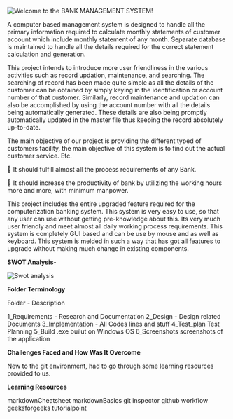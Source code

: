 ![Welcome to the BANK MANAGEMENT SYSTEM!](https://user-images.githubusercontent.com/82470968/115016906-54078880-9ed3-11eb-8364-bee250f1da29.png)

A computer based management system is designed to handle all the primary information required to calculate monthly statements of customer account which include monthly statement of any month. Separate database is maintained to handle all the details required for the correct statement calculation and generation.

This project intends to introduce more user friendliness in the various activities such as record updation, maintenance, and searching. The searching of record has been made quite simple as all the details of the customer can be obtained by simply keying in the identification or account number of that customer. Similarly, record maintenance and updation can also be accomplished by using the account number with all the details being automatically generated. These details are also being promptly automatically updated in the master file thus keeping the record absolutely up-to-date.

The main objective of our project is providing the different typed of customers facility, the main objective of this system is to find out the actual customer service. Etc.

 It should fulfill almost all the process requirements of any Bank.

 It should increase the productivity of bank by utilizing the working hours more and more, with minimum manpower.

This project includes the entire upgraded feature required for the computerization banking system. This system is very easy to use, so that any user can use without getting pre-knowledge about this. Its very much user friendly and meet almost all daily working process requirements. This system is completely GUI based and can be use by mouse and as well as keyboard. This system is melded in such a way that has got all features to upgrade without making much change in existing components.

**SWOT Analysis-**

![Swot analysis](https://user-images.githubusercontent.com/82470968/115017005-81543680-9ed3-11eb-997b-ce6075ec042d.JPG)

**Folder Terminology**

Folder -	Description

1_Requirements	- Research and Documentation
2_Design	- Design related Documents
3_Implementation -	All Codes lines and stuff
4_Test_plan	Test Planning
5_Build	.exe builut on Windows OS
6_Screenshots	screenshots of the application

**Challenges Faced and How Was It Overcome**

New to the git environment, had to go through some learning resources provided to us.

**Learning Resources**

markdownCheatsheet
markdownBasics
git inspector
github workflow
geeksforgeeks
tutorialpoint
